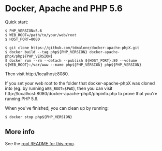 # Docker, Apache and PHP 5.6

Quick start:

    $ PHP_VERSION=5.6
    $ WEB_ROOT=/path/to/your/web/root
    $ HOST_PORT=8080

    $ git clone https://github.com/tdmalone/docker-apache-phpX.git
    $ docker build --tag php${PHP_VERSION} docker-apache-phpX/php${PHP_VERSION}
    $ docker run --rm --detach --publish ${HOST_PORT}:80 --volume ${WEB_ROOT}:/var/www --name php${PHP_VERSION} php${PHP_VERSION}

Then visit http://localhost:8080.

If you set your web root to the folder that docker-apache-phpX was cloned into (eg. by running `WEB_ROOT=$PWD`), then you can visit http://localhost:8080/docker-apache-phpX/phpinfo.php to prove that you're running PHP 5.6.

When you've finished, you can clean up by running:

    $ docker stop php${PHP_VERSION}

## More info

See the [root README for this repo](https://github.com/tdmalone/docker-apache-phpX#README).
